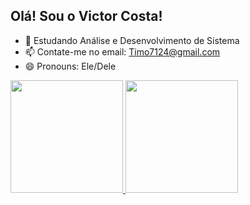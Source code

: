 ## Olá! Sou o Victor Costa!

- 🌱 Estudando Análise e Desenvolvimento de Sistema
- 📫 Contate-me no email: Timo7124@gmail.com
- 😄 Pronouns: Ele/Dele

<div>
  <a href="https://beacons.ai/Timo-111">
  <img height="180em" src="https://github-readme-stats.vercel.app/api?username=Timo-111&show_icons=true&theme=cracul&include_all_commits=true&count_private=true"/>
  <img height="180em" src="https://github-readme-stats.vercel.app/api/top-langs/?username=Timo-111&layout=compact&langs_count=16&theme=dracula"/>
</div>
